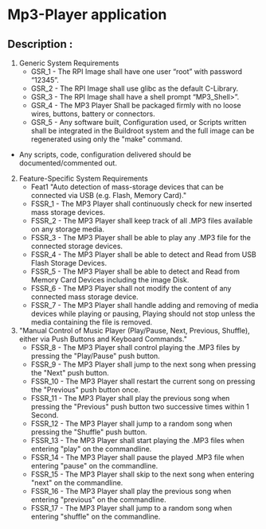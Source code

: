 # Mp3-Player application

## Description :
1. Generic System Requirements
   * GSR_1 - The RPI Image shall have one user “root” with password “12345”.
   * GSR_2 - The RPI Image shall use glibc as the default C-Library.
   * GSR_3 - The RPI Image shall have a shell prompt “MP3_Shell>”.
   * GSR_4 - The MP3 Player Shall be packaged firmly with no loose wires, buttons, battery or connectors.
   * GSR_5 - Any software built, Configuration used, or Scripts written shall be integrated in the
             Buildroot system and the full image can be regenerated using only the "make" command.
  * Any scripts, code, configuration delivered should be documented/commented out.
2. Feature-Specific System Requirements
   * Feat1 "Auto detection of mass-storage devices that can be connected via USB (e.g. Flash, Memory Card)."
   * FSSR_1 - The MP3 Player shall continuously check for new inserted mass storage devices.
   * FSSR_2 - The MP3 Player shall keep track of all .MP3 files available on any storage media.
   * FSSR_3 - The MP3 Player shall be able to play any .MP3 file for the connected storage devices.
   * FSSR_4 - The MP3 Player shall be able to detect and Read from USB Flash Storage Devices.
   * FSSR_5 - The MP3 Player shall be able to detect and Read from Memory Card Devices including
                the image Disk.
   * FSSR_6 - The MP3 Player shall not modify the content of any connected mass storage device.
   * FSSR_7 - The MP3 Player shall handle adding and removing of media devices while playing or
            pausing, Playing should not stop unless the media containing the file is removed.
3. "Manual Control of Music Player (Play/Pause, Next, Previous, Shuffle), either via Push Buttons and
         Keyboard Commands."
   * FSSR_8 - The MP3 Player shall control playing the .MP3 files by pressing the "Play/Pause" push button.  
   * FSSR_9 - The MP3 Player shall jump to the next song when pressing the "Next" push button.
   * FSSR_10 - The MP3 Player shall restart the current song on pressing the "Previous" push button once.
   * FSSR_11 - The MP3 Player shall play the previous song when pressing the "Previous" push button two
            successive times within 1 Second.
   * FSSR_12 - The MP3 Player shall jump to a random song when pressing the "Shuffle" push button.
   * FSSR_13 - The MP3 Player shall start playing the .MP3 files when entering "play" on the commandline.
   * FSSR_14 - The MP3 Player shall pause the played .MP3 file when entering "pause" on the commandline.
   * FSSR_15 - The MP3 Player shall skip to the next song when entering "next" on the commandline.
   * FSSR_16 - The MP3 Player shall play the previous song when entering "previous" on the commandline.
   * FSSR_17 - The MP3 Player shall jump to a random song when entering "shuffle" on the commandline.



